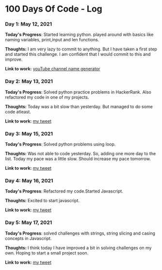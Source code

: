 # 100 Days Of Code - Log

### Day 1: May 12, 2021


**Today's Progress**: Started learning python. played around with basics like naming variables, print,input and len functions.

**Thoughts:** I am very lazy to commit to anything. But I have taken a first step and started this challenge. I am confident that I would commit to this and improve.

**Link to work:** [youTube channel name generator](https://github.com/Akshara604/youTubeChannelNameGenerator)

### Day 2: May 13, 2021


**Today's Progress**: Solved python practice problems in HackerRank. Also refactored my code in one of my projects.

**Thoughts:** Today was a bit slow than yesterday. But managed to do some code atleast.

**Link to work:** [my tweet](https://twitter.com/Ironman08032722/status/1392873186341974020)

### Day 3: May 15, 2021


**Today's Progress**: Solved python problems using loop.

**Thoughts:** Was not able to code yesterday. So, adding one more day to the list. Today my pace was a little slow. Should increase my pace tomorrow.

**Link to work:** [my tweet](https://twitter.com/Ironman08032722/status/1393592149535379456)

### Day 4: May 16, 2021


**Today's Progress**: Refactored my code.Started Javascript.

**Thoughts:** Excited to start javascript.

**Link to work:** [my tweet](https://twitter.com/Ironman08032722/status/1393969165904465921)

### Day 5: May 17, 2021


**Today's Progress**: solved challenges with strings, string slicing and casing concepts in Javascript.

**Thoughts:** I think today I have improved a bit in solving challenges on my own. Hoping to start a small project soon.

**Link to work:** [my tweet](https://twitter.com/Ironman08032722/status/1394296989060243458)
